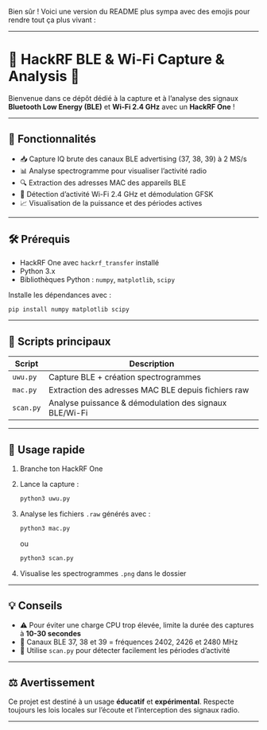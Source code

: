 Bien sûr ! Voici une version du README plus sympa avec des emojis pour rendre tout ça plus vivant :

---

# 🚀 HackRF BLE & Wi-Fi Capture & Analysis 📡

Bienvenue dans ce dépôt dédié à la capture et à l’analyse des signaux **Bluetooth Low Energy (BLE)** et **Wi-Fi 2.4 GHz** avec un **HackRF One** !

---

## 🎯 Fonctionnalités

* 📥 Capture IQ brute des canaux BLE advertising (37, 38, 39) à 2 MS/s
* 📊 Analyse spectrogramme pour visualiser l’activité radio
* 🔍 Extraction des adresses MAC des appareils BLE
* 📡 Détection d’activité Wi-Fi 2.4 GHz et démodulation GFSK
* 📈 Visualisation de la puissance et des périodes actives

---

## 🛠️ Prérequis

* HackRF One avec `hackrf_transfer` installé
* Python 3.x
* Bibliothèques Python : `numpy`, `matplotlib`, `scipy`

Installe les dépendances avec :

```bash
pip install numpy matplotlib scipy
```

---

## 📂 Scripts principaux

| Script    | Description                                            |
| --------- | ------------------------------------------------------ |
| `uwu.py`  | Capture BLE + création spectrogrammes                  |
| `mac.py`  | Extraction des adresses MAC BLE depuis fichiers raw    |
| `scan.py` | Analyse puissance & démodulation des signaux BLE/Wi-Fi |

---

## 🚀 Usage rapide

1. Branche ton HackRF One
2. Lance la capture :

   ```bash
   python3 uwu.py
   ```
3. Analyse les fichiers `.raw` générés avec :

   ```bash
   python3 mac.py
   ```

   ou

   ```bash
   python3 scan.py
   ```
4. Visualise les spectrogrammes `.png` dans le dossier

---

## 💡 Conseils

* ⚠️ Pour éviter une charge CPU trop élevée, limite la durée des captures à **10-30 secondes**
* 📶 Canaux BLE 37, 38 et 39 = fréquences 2402, 2426 et 2480 MHz
* 🔎 Utilise `scan.py` pour détecter facilement les périodes d’activité

---

## ⚖️ Avertissement

Ce projet est destiné à un usage **éducatif** et **expérimental**. Respecte toujours les lois locales sur l’écoute et l’interception des signaux radio.

---


